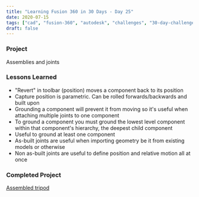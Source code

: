 ```yaml
---
title: "Learning Fusion 360 in 30 Days - Day 25"
date: 2020-07-15
tags: ["cad", "fusion-360", "autodesk", "challenges", "30-day-challenge", "fusion-360-in-30"]
draft: false
---
```

### Project
Assemblies and joints

### Lessons Learned
- "Revert" in toolbar (position) moves a component back to its position
- Capture position is parametric. Can be rolled forwards/backwards and built upon
- Grounding a component will prevent it from moving so it's useful when attaching multiple joints to one component
- To ground a component you must ground the lowest level component within that component's hierarchy, the deepest child component
- Useful to ground at least one component
- As-built joints are useful when importing geometry be it from existing models or otherwise
- Non as-built joints are useful to define position and relative motion all at once

### Completed Project
[Assembled tripod](https://a360.co/30gSean)
